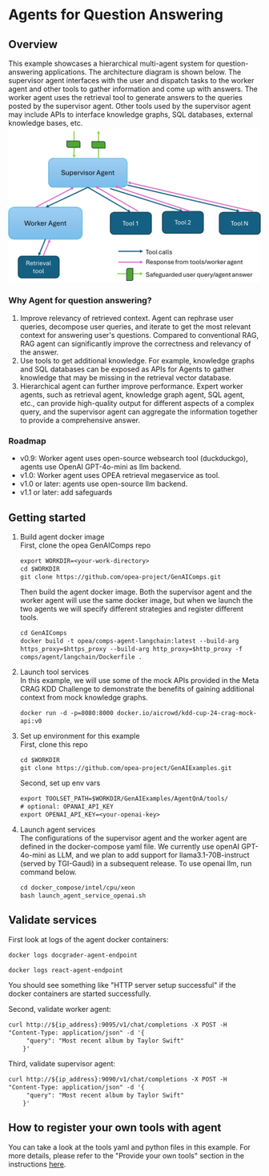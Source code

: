 # Agents for Question Answering

## Overview

This example showcases a hierarchical multi-agent system for question-answering applications. The architecture diagram is shown below. The supervisor agent interfaces with the user and dispatch tasks to the worker agent and other tools to gather information and come up with answers. The worker agent uses the retrieval tool to generate answers to the queries posted by the supervisor agent. Other tools used by the supervisor agent may include APIs to interface knowledge graphs, SQL databases, external knowledge bases, etc.
![Architecture Overview](assets/agent_qna_arch.png)

### Why Agent for question answering?

1. Improve relevancy of retrieved context.
   Agent can rephrase user queries, decompose user queries, and iterate to get the most relevant context for answering user's questions. Compared to conventional RAG, RAG agent can significantly improve the correctness and relevancy of the answer.
2. Use tools to get additional knowledge.
   For example, knowledge graphs and SQL databases can be exposed as APIs for Agents to gather knowledge that may be missing in the retrieval vector database.
3. Hierarchical agent can further improve performance.
   Expert worker agents, such as retrieval agent, knowledge graph agent, SQL agent, etc., can provide high-quality output for different aspects of a complex query, and the supervisor agent can aggregate the information together to provide a comprehensive answer.

### Roadmap

- v0.9: Worker agent uses open-source websearch tool (duckduckgo), agents use OpenAI GPT-4o-mini as llm backend.
- v1.0: Worker agent uses OPEA retrieval megaservice as tool.
- v1.0 or later: agents use open-source llm backend.
- v1.1 or later: add safeguards

## Getting started

1. Build agent docker image </br>
   First, clone the opea GenAIComps repo

   ```
   export WORKDIR=<your-work-directory>
   cd $WORKDIR
   git clone https://github.com/opea-project/GenAIComps.git
   ```

   Then build the agent docker image. Both the supervisor agent and the worker agent will use the same docker image, but when we launch the two agents we will specify different strategies and register different tools.

   ```
   cd GenAIComps
   docker build -t opea/comps-agent-langchain:latest --build-arg https_proxy=$https_proxy --build-arg http_proxy=$http_proxy -f comps/agent/langchain/Dockerfile .
   ```

2. Launch tool services </br>
   In this example, we will use some of the mock APIs provided in the Meta CRAG KDD Challenge to demonstrate the benefits of gaining additional context from mock knowledge graphs.

   ```
   docker run -d -p=8080:8000 docker.io/aicrowd/kdd-cup-24-crag-mock-api:v0
   ```

3. Set up environment for this example </br>
   First, clone this repo

   ```
   cd $WORKDIR
   git clone https://github.com/opea-project/GenAIExamples.git
   ```

   Second, set up env vars

   ```
   export TOOLSET_PATH=$WORKDIR/GenAIExamples/AgentQnA/tools/
   # optional: OPANAI_API_KEY
   export OPENAI_API_KEY=<your-openai-key>
   ```

4. Launch agent services</br>
   The configurations of the supervisor agent and the worker agent are defined in the docker-compose yaml file. We currently use openAI GPT-4o-mini as LLM, and we plan to add support for llama3.1-70B-instruct (served by TGI-Gaudi) in a subsequent release.
   To use openai llm, run command below.

   ```
   cd docker_compose/intel/cpu/xeon
   bash launch_agent_service_openai.sh
   ```

## Validate services

First look at logs of the agent docker containers:

```
docker logs docgrader-agent-endpoint
```

```
docker logs react-agent-endpoint
```

You should see something like "HTTP server setup successful" if the docker containers are started successfully.</p>

Second, validate worker agent:

```
curl http://${ip_address}:9095/v1/chat/completions -X POST -H "Content-Type: application/json" -d '{
     "query": "Most recent album by Taylor Swift"
    }'
```

Third, validate supervisor agent:

```
curl http://${ip_address}:9090/v1/chat/completions -X POST -H "Content-Type: application/json" -d '{
     "query": "Most recent album by Taylor Swift"
    }'
```

## How to register your own tools with agent

You can take a look at the tools yaml and python files in this example. For more details, please refer to the "Provide your own tools" section in the instructions [here](https://github.com/minmin-intel/GenAIComps/tree/agent-comp-dev/comps/agent/langchain#-4-provide-your-own-tools).
